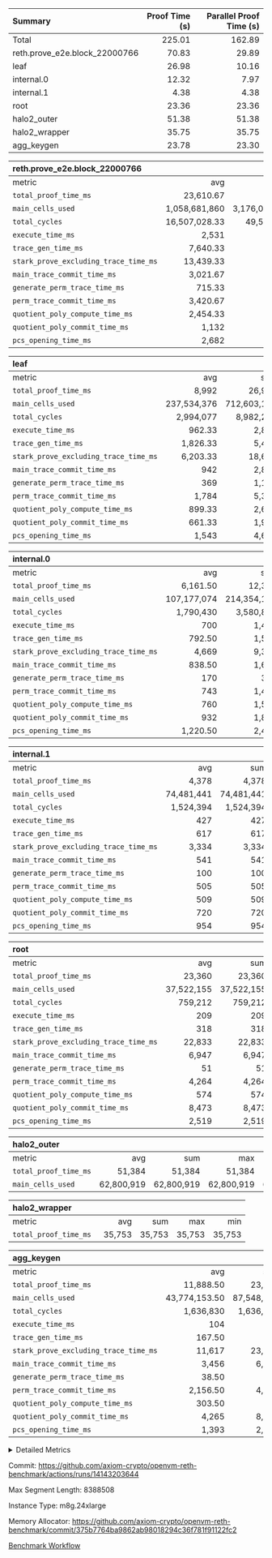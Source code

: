 | Summary | Proof Time (s) | Parallel Proof Time (s) |
|:---|---:|---:|
| Total |  225.01 |  162.89 |
| reth.prove_e2e.block_22000766 |  70.83 |  29.89 |
| leaf |  26.98 |  10.16 |
| internal.0 |  12.32 |  7.97 |
| internal.1 |  4.38 |  4.38 |
| root |  23.36 |  23.36 |
| halo2_outer |  51.38 |  51.38 |
| halo2_wrapper |  35.75 |  35.75 |
| agg_keygen |  23.78 |  23.30 |


| reth.prove_e2e.block_22000766 |||||
|:---|---:|---:|---:|---:|
|metric|avg|sum|max|min|
| `total_proof_time_ms ` |  23,610.67 |  70,832 |  29,886 |  11,462 |
| `main_cells_used     ` |  1,058,681,860 |  3,176,045,580 |  1,358,133,352 |  646,580,742 |
| `total_cycles        ` |  16,507,028.33 |  49,521,085 |  23,852,867 |  5,002,608 |
| `execute_time_ms     ` |  2,531 |  7,593 |  4,041 |  720 |
| `trace_gen_time_ms   ` |  7,640.33 |  22,921 |  10,228 |  3,214 |
| `stark_prove_excluding_trace_time_ms` |  13,439.33 |  40,318 |  17,173 |  7,528 |
| `main_trace_commit_time_ms` |  3,021.67 |  9,065 |  4,024 |  1,991 |
| `generate_perm_trace_time_ms` |  715.33 |  2,146 |  920 |  309 |
| `perm_trace_commit_time_ms` |  3,420.67 |  10,262 |  4,503 |  1,525 |
| `quotient_poly_compute_time_ms` |  2,454.33 |  7,363 |  3,089 |  1,713 |
| `quotient_poly_commit_time_ms` |  1,132 |  3,396 |  1,410 |  583 |
| `pcs_opening_time_ms ` |  2,682 |  8,046 |  3,427 |  1,397 |

| leaf |||||
|:---|---:|---:|---:|---:|
|metric|avg|sum|max|min|
| `total_proof_time_ms ` |  8,992 |  26,976 |  10,160 |  6,830 |
| `main_cells_used     ` |  237,534,376 |  712,603,128 |  278,249,892 |  171,584,118 |
| `total_cycles        ` |  2,994,077 |  8,982,231 |  3,459,098 |  2,307,965 |
| `execute_time_ms     ` |  962.33 |  2,887 |  1,101 |  749 |
| `trace_gen_time_ms   ` |  1,826.33 |  5,479 |  2,072 |  1,376 |
| `stark_prove_excluding_trace_time_ms` |  6,203.33 |  18,610 |  6,987 |  4,705 |
| `main_trace_commit_time_ms` |  942 |  2,826 |  1,059 |  725 |
| `generate_perm_trace_time_ms` |  369 |  1,107 |  411 |  299 |
| `perm_trace_commit_time_ms` |  1,784 |  5,352 |  2,007 |  1,353 |
| `quotient_poly_compute_time_ms` |  899.33 |  2,698 |  1,020 |  679 |
| `quotient_poly_commit_time_ms` |  661.33 |  1,984 |  745 |  503 |
| `pcs_opening_time_ms ` |  1,543 |  4,629 |  1,747 |  1,142 |

| internal.0 |||||
|:---|---:|---:|---:|---:|
|metric|avg|sum|max|min|
| `total_proof_time_ms ` |  6,161.50 |  12,323 |  7,973 |  4,350 |
| `main_cells_used     ` |  107,177,074 |  214,354,148 |  143,363,111 |  70,991,037 |
| `total_cycles        ` |  1,790,430 |  3,580,860 |  2,397,767 |  1,183,093 |
| `execute_time_ms     ` |  700 |  1,400 |  946 |  454 |
| `trace_gen_time_ms   ` |  792.50 |  1,585 |  1,037 |  548 |
| `stark_prove_excluding_trace_time_ms` |  4,669 |  9,338 |  5,990 |  3,348 |
| `main_trace_commit_time_ms` |  838.50 |  1,677 |  1,139 |  538 |
| `generate_perm_trace_time_ms` |  170 |  340 |  222 |  118 |
| `perm_trace_commit_time_ms` |  743 |  1,486 |  982 |  504 |
| `quotient_poly_compute_time_ms` |  760 |  1,520 |  1,006 |  514 |
| `quotient_poly_commit_time_ms` |  932 |  1,864 |  1,128 |  736 |
| `pcs_opening_time_ms ` |  1,220.50 |  2,441 |  1,508 |  933 |

| internal.1 |||||
|:---|---:|---:|---:|---:|
|metric|avg|sum|max|min|
| `total_proof_time_ms ` |  4,378 |  4,378 |  4,378 |  4,378 |
| `main_cells_used     ` |  74,481,441 |  74,481,441 |  74,481,441 |  74,481,441 |
| `total_cycles        ` |  1,524,394 |  1,524,394 |  1,524,394 |  1,524,394 |
| `execute_time_ms     ` |  427 |  427 |  427 |  427 |
| `trace_gen_time_ms   ` |  617 |  617 |  617 |  617 |
| `stark_prove_excluding_trace_time_ms` |  3,334 |  3,334 |  3,334 |  3,334 |
| `main_trace_commit_time_ms` |  541 |  541 |  541 |  541 |
| `generate_perm_trace_time_ms` |  100 |  100 |  100 |  100 |
| `perm_trace_commit_time_ms` |  505 |  505 |  505 |  505 |
| `quotient_poly_compute_time_ms` |  509 |  509 |  509 |  509 |
| `quotient_poly_commit_time_ms` |  720 |  720 |  720 |  720 |
| `pcs_opening_time_ms ` |  954 |  954 |  954 |  954 |

| root |||||
|:---|---:|---:|---:|---:|
|metric|avg|sum|max|min|
| `total_proof_time_ms ` |  23,360 |  23,360 |  23,360 |  23,360 |
| `main_cells_used     ` |  37,522,155 |  37,522,155 |  37,522,155 |  37,522,155 |
| `total_cycles        ` |  759,212 |  759,212 |  759,212 |  759,212 |
| `execute_time_ms     ` |  209 |  209 |  209 |  209 |
| `trace_gen_time_ms   ` |  318 |  318 |  318 |  318 |
| `stark_prove_excluding_trace_time_ms` |  22,833 |  22,833 |  22,833 |  22,833 |
| `main_trace_commit_time_ms` |  6,947 |  6,947 |  6,947 |  6,947 |
| `generate_perm_trace_time_ms` |  51 |  51 |  51 |  51 |
| `perm_trace_commit_time_ms` |  4,264 |  4,264 |  4,264 |  4,264 |
| `quotient_poly_compute_time_ms` |  574 |  574 |  574 |  574 |
| `quotient_poly_commit_time_ms` |  8,473 |  8,473 |  8,473 |  8,473 |
| `pcs_opening_time_ms ` |  2,519 |  2,519 |  2,519 |  2,519 |

| halo2_outer |||||
|:---|---:|---:|---:|---:|
|metric|avg|sum|max|min|
| `total_proof_time_ms ` |  51,384 |  51,384 |  51,384 |  51,384 |
| `main_cells_used     ` |  62,800,919 |  62,800,919 |  62,800,919 |  62,800,919 |

| halo2_wrapper |||||
|:---|---:|---:|---:|---:|
|metric|avg|sum|max|min|
| `total_proof_time_ms ` |  35,753 |  35,753 |  35,753 |  35,753 |

| agg_keygen |||||
|:---|---:|---:|---:|---:|
|metric|avg|sum|max|min|
| `total_proof_time_ms ` |  11,888.50 |  23,777 |  23,302 |  475 |
| `main_cells_used     ` |  43,774,153.50 |  87,548,307 |  86,882,391 |  665,916 |
| `total_cycles        ` |  1,636,830 |  1,636,830 |  1,636,830 |  1,636,830 |
| `execute_time_ms     ` |  104 |  208 |  208 |  0 |
| `trace_gen_time_ms   ` |  167.50 |  335 |  308 |  27 |
| `stark_prove_excluding_trace_time_ms` |  11,617 |  23,234 |  22,786 |  448 |
| `main_trace_commit_time_ms` |  3,456 |  6,912 |  6,857 |  55 |
| `generate_perm_trace_time_ms` |  38.50 |  77 |  63 |  14 |
| `perm_trace_commit_time_ms` |  2,156.50 |  4,313 |  4,261 |  52 |
| `quotient_poly_compute_time_ms` |  303.50 |  607 |  576 |  31 |
| `quotient_poly_commit_time_ms` |  4,265 |  8,530 |  8,466 |  64 |
| `pcs_opening_time_ms ` |  1,393 |  2,786 |  2,558 |  228 |



<details>
<summary>Detailed Metrics</summary>

| air_name | block_number | quotient_deg | interactions | constraints |
| --- | --- | --- | --- | --- |
| AccessAdapterAir<16> | 22000766 | 2 | 5 | 12 | 
| AccessAdapterAir<2> | 22000766 | 2 | 5 | 12 | 
| AccessAdapterAir<32> | 22000766 | 2 | 5 | 12 | 
| AccessAdapterAir<4> | 22000766 | 2 | 5 | 12 | 
| AccessAdapterAir<8> | 22000766 | 2 | 5 | 12 | 
| BitwiseOperationLookupAir<8> | 22000766 | 2 | 2 | 4 | 
| KeccakVmAir | 22000766 | 2 | 321 | 4,513 | 
| MemoryMerkleAir<8> | 22000766 | 2 | 4 | 39 | 
| PersistentBoundaryAir<8> | 22000766 | 2 | 3 | 7 | 
| PhantomAir | 22000766 | 2 | 3 | 5 | 
| Poseidon2PeripheryAir<BabyBearParameters>, 1> | 22000766 | 2 | 1 | 286 | 
| ProgramAir | 22000766 | 1 | 1 | 4 | 
| RangeTupleCheckerAir<2> | 22000766 | 1 | 1 | 4 | 
| Rv32HintStoreAir | 22000766 | 2 | 18 | 28 | 
| Sha256VmAir | 22000766 | 2 | 50 | 663 | 
| VariableRangeCheckerAir | 22000766 | 1 | 1 | 4 | 
| VmAirWrapper<Rv32BaseAluAdapterAir, BaseAluCoreAir<4, 8> | 22000766 | 2 | 20 | 37 | 
| VmAirWrapper<Rv32BaseAluAdapterAir, LessThanCoreAir<4, 8> | 22000766 | 2 | 18 | 40 | 
| VmAirWrapper<Rv32BaseAluAdapterAir, ShiftCoreAir<4, 8> | 22000766 | 2 | 24 | 91 | 
| VmAirWrapper<Rv32BranchAdapterAir, BranchEqualCoreAir<4> | 22000766 | 2 | 11 | 20 | 
| VmAirWrapper<Rv32BranchAdapterAir, BranchLessThanCoreAir<4, 8> | 22000766 | 2 | 13 | 35 | 
| VmAirWrapper<Rv32CondRdWriteAdapterAir, Rv32JalLuiCoreAir> | 22000766 | 2 | 10 | 18 | 
| VmAirWrapper<Rv32HeapAdapterAir<2, 32, 32>, BaseAluCoreAir<32, 8> | 22000766 | 2 | 61 | 126 | 
| VmAirWrapper<Rv32HeapAdapterAir<2, 32, 32>, LessThanCoreAir<32, 8> | 22000766 | 2 | 31 | 129 | 
| VmAirWrapper<Rv32HeapAdapterAir<2, 32, 32>, MultiplicationCoreAir<32, 8> | 22000766 | 2 | 61 | 57 | 
| VmAirWrapper<Rv32HeapAdapterAir<2, 32, 32>, ShiftCoreAir<32, 8> | 22000766 | 2 | 79 | 2,161 | 
| VmAirWrapper<Rv32HeapBranchAdapterAir<2, 32>, BranchEqualCoreAir<32> | 22000766 | 2 | 20 | 55 | 
| VmAirWrapper<Rv32HeapBranchAdapterAir<2, 32>, BranchLessThanCoreAir<32, 8> | 22000766 | 2 | 22 | 126 | 
| VmAirWrapper<Rv32IsEqualModAdapterAir<2, 1, 32, 32>, ModularIsEqualCoreAir<32, 4, 8> | 22000766 | 2 | 25 | 225 | 
| VmAirWrapper<Rv32IsEqualModAdapterAir<2, 3, 16, 48>, ModularIsEqualCoreAir<48, 4, 8> | 22000766 | 2 | 41 | 333 | 
| VmAirWrapper<Rv32JalrAdapterAir, Rv32JalrCoreAir> | 22000766 | 2 | 16 | 20 | 
| VmAirWrapper<Rv32LoadStoreAdapterAir, LoadSignExtendCoreAir<4, 8> | 22000766 | 2 | 18 | 33 | 
| VmAirWrapper<Rv32LoadStoreAdapterAir, LoadStoreCoreAir<4> | 22000766 | 2 | 17 | 40 | 
| VmAirWrapper<Rv32MultAdapterAir, DivRemCoreAir<4, 8> | 22000766 | 2 | 25 | 84 | 
| VmAirWrapper<Rv32MultAdapterAir, MulHCoreAir<4, 8> | 22000766 | 2 | 24 | 31 | 
| VmAirWrapper<Rv32MultAdapterAir, MultiplicationCoreAir<4, 8> | 22000766 | 2 | 19 | 19 | 
| VmAirWrapper<Rv32RdWriteAdapterAir, Rv32AuipcCoreAir> | 22000766 | 2 | 12 | 14 | 
| VmAirWrapper<Rv32VecHeapAdapterAir<1, 2, 2, 32, 32>, FieldExpressionCoreAir> | 22000766 | 2 | 415 | 480 | 
| VmAirWrapper<Rv32VecHeapAdapterAir<1, 6, 6, 16, 16>, FieldExpressionCoreAir> | 22000766 | 2 | 832 | 921 | 
| VmAirWrapper<Rv32VecHeapAdapterAir<2, 1, 1, 32, 32>, FieldExpressionCoreAir> | 22000766 | 2 | 158 | 190 | 
| VmAirWrapper<Rv32VecHeapAdapterAir<2, 2, 2, 32, 32>, FieldExpressionCoreAir> | 22000766 | 2 | 428 | 457 | 
| VmAirWrapper<Rv32VecHeapAdapterAir<2, 3, 3, 16, 16>, FieldExpressionCoreAir> | 22000766 | 2 | 246 | 288 | 
| VmAirWrapper<Rv32VecHeapAdapterAir<2, 6, 6, 16, 16>, FieldExpressionCoreAir> | 22000766 | 2 | 668 | 701 | 
| VmConnectorAir | 22000766 | 2 | 5 | 11 | 

| block_number | execute_time_ms |
| --- | --- |
| 22000766 | 209 | 

| group | air_name | block_number | rows | quotient_deg | prep_cols | perm_cols | main_cols | interactions | constraints | cells |
| --- | --- | --- | --- | --- | --- | --- | --- | --- | --- | --- |
| agg_keygen | AccessAdapterAir<16> | 22000766 |  | 2 |  |  |  | 5 | 12 |  | 
| agg_keygen | AccessAdapterAir<2> | 22000766 | 524,288 | 8 |  | 16 | 11 | 5 | 12 | 14,155,776 | 
| agg_keygen | AccessAdapterAir<32> | 22000766 |  | 2 |  |  |  | 5 | 12 |  | 
| agg_keygen | AccessAdapterAir<4> | 22000766 | 262,144 | 8 |  | 16 | 13 | 5 | 12 | 7,602,176 | 
| agg_keygen | AccessAdapterAir<8> | 22000766 | 8,192 | 8 |  | 16 | 17 | 5 | 12 | 270,336 | 
| agg_keygen | BitwiseOperationLookupAir<8> | 22000766 |  | 2 |  |  |  | 2 | 4 |  | 
| agg_keygen | FriReducedOpeningAir | 22000766 | 524,288 | 8 |  | 84 | 27 | 39 | 71 | 58,195,968 | 
| agg_keygen | JalRangeCheckAir | 22000766 | 65,536 | 8 |  | 28 | 12 | 9 | 14 | 2,621,440 | 
| agg_keygen | MemoryMerkleAir<8> | 22000766 |  | 2 |  |  |  | 4 | 39 |  | 
| agg_keygen | NativePoseidon2Air<BabyBearParameters>, 1> | 22000766 | 65,536 | 8 |  | 312 | 398 | 136 | 572 | 46,530,560 | 
| agg_keygen | PersistentBoundaryAir<8> | 22000766 |  | 2 |  |  |  | 3 | 7 |  | 
| agg_keygen | PhantomAir | 22000766 | 32,768 | 4 |  | 12 | 6 | 3 | 5 | 589,824 | 
| agg_keygen | Poseidon2PeripheryAir<BabyBearParameters>, 1> | 22000766 |  | 2 |  |  |  | 1 | 286 |  | 
| agg_keygen | ProgramAir | 22000766 | 131,072 | 1 |  | 8 | 10 | 1 | 4 | 2,359,296 | 
| agg_keygen | RangeTupleCheckerAir<2> | 22000766 |  | 1 |  |  |  | 1 | 4 |  | 
| agg_keygen | Rv32HintStoreAir | 22000766 |  | 2 |  |  |  | 18 | 28 |  | 
| agg_keygen | VariableRangeCheckerAir | 22000766 | 262,144 | 1 | 2 | 8 | 1 | 1 | 4 | 2,359,296 | 
| agg_keygen | VmAirWrapper<AluNativeAdapterAir, FieldArithmeticCoreAir> | 22000766 | 1,048,576 | 8 |  | 36 | 29 | 15 | 27 | 68,157,440 | 
| agg_keygen | VmAirWrapper<BranchNativeAdapterAir, BranchEqualCoreAir<1> | 22000766 | 262,144 | 8 |  | 28 | 23 | 11 | 25 | 13,369,344 | 
| agg_keygen | VmAirWrapper<NativeAdapterAir<2, 0>, PublicValuesCoreAir> | 22000766 | 64 | 8 |  | 28 | 27 | 11 | 30 | 3,520 | 
| agg_keygen | VmAirWrapper<NativeLoadStoreAdapterAir<1>, NativeLoadStoreCoreAir<1> | 22000766 | 524,288 | 8 |  | 40 | 21 | 15 | 20 | 31,981,568 | 
| agg_keygen | VmAirWrapper<NativeLoadStoreAdapterAir<4>, NativeLoadStoreCoreAir<4> | 22000766 | 131,072 | 8 |  | 40 | 27 | 15 | 20 | 8,781,824 | 
| agg_keygen | VmAirWrapper<NativeVectorizedAdapterAir<4>, FieldExtensionCoreAir> | 22000766 | 131,072 | 8 |  | 36 | 38 | 15 | 27 | 9,699,328 | 
| agg_keygen | VmAirWrapper<Rv32BaseAluAdapterAir, BaseAluCoreAir<4, 8> | 22000766 |  | 2 |  |  |  | 20 | 37 |  | 
| agg_keygen | VmAirWrapper<Rv32BaseAluAdapterAir, LessThanCoreAir<4, 8> | 22000766 |  | 2 |  |  |  | 18 | 40 |  | 
| agg_keygen | VmAirWrapper<Rv32BaseAluAdapterAir, ShiftCoreAir<4, 8> | 22000766 |  | 2 |  |  |  | 24 | 91 |  | 
| agg_keygen | VmAirWrapper<Rv32BranchAdapterAir, BranchEqualCoreAir<4> | 22000766 |  | 2 |  |  |  | 11 | 20 |  | 
| agg_keygen | VmAirWrapper<Rv32BranchAdapterAir, BranchLessThanCoreAir<4, 8> | 22000766 |  | 2 |  |  |  | 13 | 35 |  | 
| agg_keygen | VmAirWrapper<Rv32CondRdWriteAdapterAir, Rv32JalLuiCoreAir> | 22000766 |  | 2 |  |  |  | 10 | 18 |  | 
| agg_keygen | VmAirWrapper<Rv32JalrAdapterAir, Rv32JalrCoreAir> | 22000766 |  | 2 |  |  |  | 16 | 20 |  | 
| agg_keygen | VmAirWrapper<Rv32LoadStoreAdapterAir, LoadSignExtendCoreAir<4, 8> | 22000766 |  | 2 |  |  |  | 18 | 33 |  | 
| agg_keygen | VmAirWrapper<Rv32LoadStoreAdapterAir, LoadStoreCoreAir<4> | 22000766 |  | 2 |  |  |  | 17 | 40 |  | 
| agg_keygen | VmAirWrapper<Rv32MultAdapterAir, DivRemCoreAir<4, 8> | 22000766 |  | 2 |  |  |  | 25 | 84 |  | 
| agg_keygen | VmAirWrapper<Rv32MultAdapterAir, MulHCoreAir<4, 8> | 22000766 |  | 2 |  |  |  | 24 | 31 |  | 
| agg_keygen | VmAirWrapper<Rv32MultAdapterAir, MultiplicationCoreAir<4, 8> | 22000766 |  | 2 |  |  |  | 19 | 19 |  | 
| agg_keygen | VmAirWrapper<Rv32RdWriteAdapterAir, Rv32AuipcCoreAir> | 22000766 |  | 2 |  |  |  | 12 | 14 |  | 
| agg_keygen | VmConnectorAir | 22000766 | 2 | 8 | 1 | 16 | 5 | 5 | 11 | 42 | 
| agg_keygen | VolatileBoundaryAir | 22000766 | 131,072 | 8 |  | 20 | 12 | 7 | 19 | 4,194,304 | 

| group | air_name | block_number | idx | rows | prep_cols | perm_cols | main_cols | cells |
| --- | --- | --- | --- | --- | --- | --- | --- | --- |
| internal.0 | AccessAdapterAir<2> | 22000766 | 0 | 1,048,576 |  | 12 | 11 | 24,117,248 | 
| internal.0 | AccessAdapterAir<2> | 22000766 | 1 | 524,288 |  | 12 | 11 | 12,058,624 | 
| internal.0 | AccessAdapterAir<4> | 22000766 | 0 | 262,144 |  | 12 | 13 | 6,553,600 | 
| internal.0 | AccessAdapterAir<4> | 22000766 | 1 | 262,144 |  | 12 | 13 | 6,553,600 | 
| internal.0 | AccessAdapterAir<8> | 22000766 | 0 | 8,192 |  | 12 | 17 | 237,568 | 
| internal.0 | AccessAdapterAir<8> | 22000766 | 1 | 4,096 |  | 12 | 17 | 118,784 | 
| internal.0 | FriReducedOpeningAir | 22000766 | 0 | 1,048,576 |  | 44 | 27 | 74,448,896 | 
| internal.0 | FriReducedOpeningAir | 22000766 | 1 | 524,288 |  | 44 | 27 | 37,224,448 | 
| internal.0 | JalRangeCheckAir | 22000766 | 0 | 131,072 |  | 16 | 12 | 3,670,016 | 
| internal.0 | JalRangeCheckAir | 22000766 | 1 | 65,536 |  | 16 | 12 | 1,835,008 | 
| internal.0 | NativePoseidon2Air<BabyBearParameters>, 1> | 22000766 | 0 | 262,144 |  | 160 | 398 | 146,276,352 | 
| internal.0 | NativePoseidon2Air<BabyBearParameters>, 1> | 22000766 | 1 | 65,536 |  | 160 | 398 | 36,569,088 | 
| internal.0 | PhantomAir | 22000766 | 0 | 65,536 |  | 8 | 6 | 917,504 | 
| internal.0 | PhantomAir | 22000766 | 1 | 16,384 |  | 8 | 6 | 229,376 | 
| internal.0 | ProgramAir | 22000766 | 0 | 131,072 |  | 8 | 10 | 2,359,296 | 
| internal.0 | ProgramAir | 22000766 | 1 | 131,072 |  | 8 | 10 | 2,359,296 | 
| internal.0 | VariableRangeCheckerAir | 22000766 | 0 | 262,144 | 2 | 8 | 1 | 2,359,296 | 
| internal.0 | VariableRangeCheckerAir | 22000766 | 1 | 262,144 | 2 | 8 | 1 | 2,359,296 | 
| internal.0 | VmAirWrapper<AluNativeAdapterAir, FieldArithmeticCoreAir> | 22000766 | 0 | 2,097,152 |  | 20 | 29 | 102,760,448 | 
| internal.0 | VmAirWrapper<AluNativeAdapterAir, FieldArithmeticCoreAir> | 22000766 | 1 | 1,048,576 |  | 20 | 29 | 51,380,224 | 
| internal.0 | VmAirWrapper<BranchNativeAdapterAir, BranchEqualCoreAir<1> | 22000766 | 0 | 262,144 |  | 16 | 23 | 10,223,616 | 
| internal.0 | VmAirWrapper<BranchNativeAdapterAir, BranchEqualCoreAir<1> | 22000766 | 1 | 131,072 |  | 16 | 23 | 5,111,808 | 
| internal.0 | VmAirWrapper<NativeAdapterAir<2, 0>, PublicValuesCoreAir> | 22000766 | 0 | 64 |  | 16 | 23 | 2,496 | 
| internal.0 | VmAirWrapper<NativeAdapterAir<2, 0>, PublicValuesCoreAir> | 22000766 | 1 | 64 |  | 16 | 23 | 2,496 | 
| internal.0 | VmAirWrapper<NativeLoadStoreAdapterAir<1>, NativeLoadStoreCoreAir<1> | 22000766 | 0 | 524,288 |  | 24 | 21 | 23,592,960 | 
| internal.0 | VmAirWrapper<NativeLoadStoreAdapterAir<1>, NativeLoadStoreCoreAir<1> | 22000766 | 1 | 262,144 |  | 24 | 21 | 11,796,480 | 
| internal.0 | VmAirWrapper<NativeLoadStoreAdapterAir<4>, NativeLoadStoreCoreAir<4> | 22000766 | 0 | 262,144 |  | 24 | 27 | 13,369,344 | 
| internal.0 | VmAirWrapper<NativeLoadStoreAdapterAir<4>, NativeLoadStoreCoreAir<4> | 22000766 | 1 | 131,072 |  | 24 | 27 | 6,684,672 | 
| internal.0 | VmAirWrapper<NativeVectorizedAdapterAir<4>, FieldExtensionCoreAir> | 22000766 | 0 | 262,144 |  | 20 | 38 | 15,204,352 | 
| internal.0 | VmAirWrapper<NativeVectorizedAdapterAir<4>, FieldExtensionCoreAir> | 22000766 | 1 | 131,072 |  | 20 | 38 | 7,602,176 | 
| internal.0 | VmConnectorAir | 22000766 | 0 | 2 | 1 | 12 | 5 | 34 | 
| internal.0 | VmConnectorAir | 22000766 | 1 | 2 | 1 | 12 | 5 | 34 | 
| internal.0 | VolatileBoundaryAir | 22000766 | 0 | 262,144 |  | 12 | 12 | 6,291,456 | 
| internal.0 | VolatileBoundaryAir | 22000766 | 1 | 262,144 |  | 12 | 12 | 6,291,456 | 
| internal.1 | AccessAdapterAir<2> | 22000766 | 2 | 524,288 |  | 12 | 11 | 12,058,624 | 
| internal.1 | AccessAdapterAir<4> | 22000766 | 2 | 262,144 |  | 12 | 13 | 6,553,600 | 
| internal.1 | AccessAdapterAir<8> | 22000766 | 2 | 8,192 |  | 12 | 17 | 237,568 | 
| internal.1 | FriReducedOpeningAir | 22000766 | 2 | 262,144 |  | 44 | 27 | 18,612,224 | 
| internal.1 | JalRangeCheckAir | 22000766 | 2 | 65,536 |  | 16 | 12 | 1,835,008 | 
| internal.1 | NativePoseidon2Air<BabyBearParameters>, 1> | 22000766 | 2 | 65,536 |  | 160 | 398 | 36,569,088 | 
| internal.1 | PhantomAir | 22000766 | 2 | 16,384 |  | 8 | 6 | 229,376 | 
| internal.1 | ProgramAir | 22000766 | 2 | 131,072 |  | 8 | 10 | 2,359,296 | 
| internal.1 | VariableRangeCheckerAir | 22000766 | 2 | 262,144 | 2 | 8 | 1 | 2,359,296 | 
| internal.1 | VmAirWrapper<AluNativeAdapterAir, FieldArithmeticCoreAir> | 22000766 | 2 | 1,048,576 |  | 20 | 29 | 51,380,224 | 
| internal.1 | VmAirWrapper<BranchNativeAdapterAir, BranchEqualCoreAir<1> | 22000766 | 2 | 262,144 |  | 16 | 23 | 10,223,616 | 
| internal.1 | VmAirWrapper<NativeAdapterAir<2, 0>, PublicValuesCoreAir> | 22000766 | 2 | 64 |  | 16 | 23 | 2,496 | 
| internal.1 | VmAirWrapper<NativeLoadStoreAdapterAir<1>, NativeLoadStoreCoreAir<1> | 22000766 | 2 | 524,288 |  | 24 | 21 | 23,592,960 | 
| internal.1 | VmAirWrapper<NativeLoadStoreAdapterAir<4>, NativeLoadStoreCoreAir<4> | 22000766 | 2 | 131,072 |  | 24 | 27 | 6,684,672 | 
| internal.1 | VmAirWrapper<NativeVectorizedAdapterAir<4>, FieldExtensionCoreAir> | 22000766 | 2 | 131,072 |  | 20 | 38 | 7,602,176 | 
| internal.1 | VmConnectorAir | 22000766 | 2 | 2 | 1 | 12 | 5 | 34 | 
| internal.1 | VolatileBoundaryAir | 22000766 | 2 | 262,144 |  | 12 | 12 | 6,291,456 | 
| leaf | AccessAdapterAir<2> | 22000766 | 0 | 2,097,152 |  | 16 | 11 | 56,623,104 | 
| leaf | AccessAdapterAir<2> | 22000766 | 1 | 2,097,152 |  | 16 | 11 | 56,623,104 | 
| leaf | AccessAdapterAir<2> | 22000766 | 2 | 1,048,576 |  | 16 | 11 | 28,311,552 | 
| leaf | AccessAdapterAir<4> | 22000766 | 0 | 1,048,576 |  | 16 | 13 | 30,408,704 | 
| leaf | AccessAdapterAir<4> | 22000766 | 1 | 1,048,576 |  | 16 | 13 | 30,408,704 | 
| leaf | AccessAdapterAir<4> | 22000766 | 2 | 524,288 |  | 16 | 13 | 15,204,352 | 
| leaf | AccessAdapterAir<8> | 22000766 | 0 | 32,768 |  | 16 | 17 | 1,081,344 | 
| leaf | AccessAdapterAir<8> | 22000766 | 1 | 32,768 |  | 16 | 17 | 1,081,344 | 
| leaf | AccessAdapterAir<8> | 22000766 | 2 | 16,384 |  | 16 | 17 | 540,672 | 
| leaf | FriReducedOpeningAir | 22000766 | 0 | 4,194,304 |  | 84 | 27 | 465,567,744 | 
| leaf | FriReducedOpeningAir | 22000766 | 1 | 4,194,304 |  | 84 | 27 | 465,567,744 | 
| leaf | FriReducedOpeningAir | 22000766 | 2 | 2,097,152 |  | 84 | 27 | 232,783,872 | 
| leaf | JalRangeCheckAir | 22000766 | 0 | 65,536 |  | 28 | 12 | 2,621,440 | 
| leaf | JalRangeCheckAir | 22000766 | 1 | 65,536 |  | 28 | 12 | 2,621,440 | 
| leaf | JalRangeCheckAir | 22000766 | 2 | 65,536 |  | 28 | 12 | 2,621,440 | 
| leaf | NativePoseidon2Air<BabyBearParameters>, 1> | 22000766 | 0 | 262,144 |  | 312 | 398 | 186,122,240 | 
| leaf | NativePoseidon2Air<BabyBearParameters>, 1> | 22000766 | 1 | 262,144 |  | 312 | 398 | 186,122,240 | 
| leaf | NativePoseidon2Air<BabyBearParameters>, 1> | 22000766 | 2 | 262,144 |  | 312 | 398 | 186,122,240 | 
| leaf | PhantomAir | 22000766 | 0 | 32,768 |  | 12 | 6 | 589,824 | 
| leaf | PhantomAir | 22000766 | 1 | 32,768 |  | 12 | 6 | 589,824 | 
| leaf | PhantomAir | 22000766 | 2 | 32,768 |  | 12 | 6 | 589,824 | 
| leaf | ProgramAir | 22000766 | 0 | 2,097,152 |  | 8 | 10 | 37,748,736 | 
| leaf | ProgramAir | 22000766 | 1 | 2,097,152 |  | 8 | 10 | 37,748,736 | 
| leaf | ProgramAir | 22000766 | 2 | 2,097,152 |  | 8 | 10 | 37,748,736 | 
| leaf | VariableRangeCheckerAir | 22000766 | 0 | 262,144 | 2 | 8 | 1 | 2,359,296 | 
| leaf | VariableRangeCheckerAir | 22000766 | 1 | 262,144 | 2 | 8 | 1 | 2,359,296 | 
| leaf | VariableRangeCheckerAir | 22000766 | 2 | 262,144 | 2 | 8 | 1 | 2,359,296 | 
| leaf | VmAirWrapper<AluNativeAdapterAir, FieldArithmeticCoreAir> | 22000766 | 0 | 2,097,152 |  | 36 | 29 | 136,314,880 | 
| leaf | VmAirWrapper<AluNativeAdapterAir, FieldArithmeticCoreAir> | 22000766 | 1 | 2,097,152 |  | 36 | 29 | 136,314,880 | 
| leaf | VmAirWrapper<AluNativeAdapterAir, FieldArithmeticCoreAir> | 22000766 | 2 | 2,097,152 |  | 36 | 29 | 136,314,880 | 
| leaf | VmAirWrapper<BranchNativeAdapterAir, BranchEqualCoreAir<1> | 22000766 | 0 | 524,288 |  | 28 | 23 | 26,738,688 | 
| leaf | VmAirWrapper<BranchNativeAdapterAir, BranchEqualCoreAir<1> | 22000766 | 1 | 524,288 |  | 28 | 23 | 26,738,688 | 
| leaf | VmAirWrapper<BranchNativeAdapterAir, BranchEqualCoreAir<1> | 22000766 | 2 | 262,144 |  | 28 | 23 | 13,369,344 | 
| leaf | VmAirWrapper<NativeAdapterAir<2, 0>, PublicValuesCoreAir> | 22000766 | 0 | 64 |  | 28 | 27 | 3,520 | 
| leaf | VmAirWrapper<NativeAdapterAir<2, 0>, PublicValuesCoreAir> | 22000766 | 1 | 64 |  | 28 | 27 | 3,520 | 
| leaf | VmAirWrapper<NativeAdapterAir<2, 0>, PublicValuesCoreAir> | 22000766 | 2 | 64 |  | 28 | 27 | 3,520 | 
| leaf | VmAirWrapper<NativeLoadStoreAdapterAir<1>, NativeLoadStoreCoreAir<1> | 22000766 | 0 | 1,048,576 |  | 40 | 21 | 63,963,136 | 
| leaf | VmAirWrapper<NativeLoadStoreAdapterAir<1>, NativeLoadStoreCoreAir<1> | 22000766 | 1 | 1,048,576 |  | 40 | 21 | 63,963,136 | 
| leaf | VmAirWrapper<NativeLoadStoreAdapterAir<1>, NativeLoadStoreCoreAir<1> | 22000766 | 2 | 524,288 |  | 40 | 21 | 31,981,568 | 
| leaf | VmAirWrapper<NativeLoadStoreAdapterAir<4>, NativeLoadStoreCoreAir<4> | 22000766 | 0 | 262,144 |  | 40 | 27 | 17,563,648 | 
| leaf | VmAirWrapper<NativeLoadStoreAdapterAir<4>, NativeLoadStoreCoreAir<4> | 22000766 | 1 | 262,144 |  | 40 | 27 | 17,563,648 | 
| leaf | VmAirWrapper<NativeLoadStoreAdapterAir<4>, NativeLoadStoreCoreAir<4> | 22000766 | 2 | 131,072 |  | 40 | 27 | 8,781,824 | 
| leaf | VmAirWrapper<NativeVectorizedAdapterAir<4>, FieldExtensionCoreAir> | 22000766 | 0 | 262,144 |  | 36 | 38 | 19,398,656 | 
| leaf | VmAirWrapper<NativeVectorizedAdapterAir<4>, FieldExtensionCoreAir> | 22000766 | 1 | 524,288 |  | 36 | 38 | 38,797,312 | 
| leaf | VmAirWrapper<NativeVectorizedAdapterAir<4>, FieldExtensionCoreAir> | 22000766 | 2 | 262,144 |  | 36 | 38 | 19,398,656 | 
| leaf | VmConnectorAir | 22000766 | 0 | 2 | 1 | 16 | 5 | 42 | 
| leaf | VmConnectorAir | 22000766 | 1 | 2 | 1 | 16 | 5 | 42 | 
| leaf | VmConnectorAir | 22000766 | 2 | 2 | 1 | 16 | 5 | 42 | 
| leaf | VolatileBoundaryAir | 22000766 | 0 | 1,048,576 |  | 20 | 12 | 33,554,432 | 
| leaf | VolatileBoundaryAir | 22000766 | 1 | 1,048,576 |  | 20 | 12 | 33,554,432 | 
| leaf | VolatileBoundaryAir | 22000766 | 2 | 524,288 |  | 20 | 12 | 16,777,216 | 
| root | AccessAdapterAir<2> | 22000766 | 0 | 262,144 |  | 8 | 11 | 4,980,736 | 
| root | AccessAdapterAir<4> | 22000766 | 0 | 131,072 |  | 8 | 13 | 2,752,512 | 
| root | AccessAdapterAir<8> | 22000766 | 0 | 4,096 |  | 8 | 17 | 102,400 | 
| root | FriReducedOpeningAir | 22000766 | 0 | 131,072 |  | 24 | 27 | 6,684,672 | 
| root | JalRangeCheckAir | 22000766 | 0 | 32,768 |  | 12 | 12 | 786,432 | 
| root | NativePoseidon2Air<BabyBearParameters>, 1> | 22000766 | 0 | 32,768 |  | 84 | 398 | 15,794,176 | 
| root | PhantomAir | 22000766 | 0 | 8,192 |  | 8 | 6 | 114,688 | 
| root | ProgramAir | 22000766 | 0 | 131,072 |  | 8 | 10 | 2,359,296 | 
| root | VariableRangeCheckerAir | 22000766 | 0 | 262,144 | 2 | 8 | 1 | 2,359,296 | 
| root | VmAirWrapper<AluNativeAdapterAir, FieldArithmeticCoreAir> | 22000766 | 0 | 524,288 |  | 12 | 29 | 21,495,808 | 
| root | VmAirWrapper<BranchNativeAdapterAir, BranchEqualCoreAir<1> | 22000766 | 0 | 131,072 |  | 12 | 23 | 4,587,520 | 
| root | VmAirWrapper<NativeAdapterAir<2, 0>, PublicValuesCoreAir> | 22000766 | 0 | 64 |  | 12 | 22 | 2,176 | 
| root | VmAirWrapper<NativeLoadStoreAdapterAir<1>, NativeLoadStoreCoreAir<1> | 22000766 | 0 | 262,144 |  | 16 | 21 | 9,699,328 | 
| root | VmAirWrapper<NativeLoadStoreAdapterAir<4>, NativeLoadStoreCoreAir<4> | 22000766 | 0 | 65,536 |  | 16 | 27 | 2,818,048 | 
| root | VmAirWrapper<NativeVectorizedAdapterAir<4>, FieldExtensionCoreAir> | 22000766 | 0 | 65,536 |  | 12 | 38 | 3,276,800 | 
| root | VmConnectorAir | 22000766 | 0 | 2 | 1 | 8 | 5 | 26 | 
| root | VolatileBoundaryAir | 22000766 | 0 | 131,072 |  | 8 | 12 | 2,621,440 | 

| group | air_name | block_number | segment | rows | prep_cols | perm_cols | main_cols | cells |
| --- | --- | --- | --- | --- | --- | --- | --- | --- |
| agg_keygen | AccessAdapterAir<16> | 22000766 | 0 | 1 |  | 16 | 25 | 41 | 
| agg_keygen | AccessAdapterAir<2> | 22000766 | 0 | 1 |  | 16 | 11 | 27 | 
| agg_keygen | AccessAdapterAir<32> | 22000766 | 0 | 1 |  | 16 | 41 | 57 | 
| agg_keygen | AccessAdapterAir<4> | 22000766 | 0 | 1 |  | 16 | 13 | 29 | 
| agg_keygen | AccessAdapterAir<8> | 22000766 | 0 | 1 |  | 16 | 17 | 33 | 
| agg_keygen | BitwiseOperationLookupAir<8> | 22000766 | 0 | 65,536 | 3 | 8 | 2 | 655,360 | 
| agg_keygen | MemoryMerkleAir<8> | 22000766 | 0 | 64 |  | 16 | 32 | 3,072 | 
| agg_keygen | PersistentBoundaryAir<8> | 22000766 | 0 | 1 |  | 12 | 20 | 32 | 
| agg_keygen | PhantomAir | 22000766 | 0 | 1 |  | 12 | 6 | 18 | 
| agg_keygen | Poseidon2PeripheryAir<BabyBearParameters>, 1> | 22000766 | 0 | 32 |  | 8 | 300 | 9,856 | 
| agg_keygen | ProgramAir | 22000766 | 0 | 1 |  | 8 | 10 | 18 | 
| agg_keygen | RangeTupleCheckerAir<2> | 22000766 | 0 | 524,288 | 2 | 8 | 1 | 4,718,592 | 
| agg_keygen | Rv32HintStoreAir | 22000766 | 0 | 1 |  | 44 | 32 | 76 | 
| agg_keygen | VariableRangeCheckerAir | 22000766 | 0 | 262,144 | 2 | 8 | 1 | 2,359,296 | 
| agg_keygen | VmAirWrapper<Rv32BaseAluAdapterAir, BaseAluCoreAir<4, 8> | 22000766 | 0 | 1 |  | 52 | 36 | 88 | 
| agg_keygen | VmAirWrapper<Rv32BaseAluAdapterAir, LessThanCoreAir<4, 8> | 22000766 | 0 | 1 |  | 40 | 37 | 77 | 
| agg_keygen | VmAirWrapper<Rv32BaseAluAdapterAir, ShiftCoreAir<4, 8> | 22000766 | 0 | 1 |  | 52 | 53 | 105 | 
| agg_keygen | VmAirWrapper<Rv32BranchAdapterAir, BranchEqualCoreAir<4> | 22000766 | 0 | 1 |  | 28 | 26 | 54 | 
| agg_keygen | VmAirWrapper<Rv32BranchAdapterAir, BranchLessThanCoreAir<4, 8> | 22000766 | 0 | 1 |  | 32 | 32 | 64 | 
| agg_keygen | VmAirWrapper<Rv32CondRdWriteAdapterAir, Rv32JalLuiCoreAir> | 22000766 | 0 | 1 |  | 28 | 18 | 46 | 
| agg_keygen | VmAirWrapper<Rv32JalrAdapterAir, Rv32JalrCoreAir> | 22000766 | 0 | 1 |  | 36 | 28 | 64 | 
| agg_keygen | VmAirWrapper<Rv32LoadStoreAdapterAir, LoadSignExtendCoreAir<4, 8> | 22000766 | 0 | 1 |  | 52 | 36 | 88 | 
| agg_keygen | VmAirWrapper<Rv32LoadStoreAdapterAir, LoadStoreCoreAir<4> | 22000766 | 0 | 1 |  | 52 | 41 | 93 | 
| agg_keygen | VmAirWrapper<Rv32MultAdapterAir, DivRemCoreAir<4, 8> | 22000766 | 0 | 1 |  | 72 | 59 | 131 | 
| agg_keygen | VmAirWrapper<Rv32MultAdapterAir, MulHCoreAir<4, 8> | 22000766 | 0 | 1 |  | 72 | 39 | 111 | 
| agg_keygen | VmAirWrapper<Rv32MultAdapterAir, MultiplicationCoreAir<4, 8> | 22000766 | 0 | 1 |  | 52 | 31 | 83 | 
| agg_keygen | VmAirWrapper<Rv32RdWriteAdapterAir, Rv32AuipcCoreAir> | 22000766 | 0 | 1 |  | 28 | 20 | 48 | 
| agg_keygen | VmConnectorAir | 22000766 | 0 | 2 | 1 | 16 | 5 | 42 | 
| reth.prove_e2e.block_22000766 | AccessAdapterAir<16> | 22000766 | 0 | 16,384 |  | 16 | 25 | 671,744 | 
| reth.prove_e2e.block_22000766 | AccessAdapterAir<16> | 22000766 | 1 | 524,288 |  | 16 | 25 | 21,495,808 | 
| reth.prove_e2e.block_22000766 | AccessAdapterAir<16> | 22000766 | 2 | 2,048 |  | 16 | 25 | 83,968 | 
| reth.prove_e2e.block_22000766 | AccessAdapterAir<2> | 22000766 | 1 | 1,024 |  | 16 | 11 | 27,648 | 
| reth.prove_e2e.block_22000766 | AccessAdapterAir<2> | 22000766 | 2 | 131,072 |  | 16 | 11 | 3,538,944 | 
| reth.prove_e2e.block_22000766 | AccessAdapterAir<32> | 22000766 | 0 | 8,192 |  | 16 | 41 | 466,944 | 
| reth.prove_e2e.block_22000766 | AccessAdapterAir<32> | 22000766 | 1 | 262,144 |  | 16 | 41 | 14,942,208 | 
| reth.prove_e2e.block_22000766 | AccessAdapterAir<32> | 22000766 | 2 | 1,024 |  | 16 | 41 | 58,368 | 
| reth.prove_e2e.block_22000766 | AccessAdapterAir<4> | 22000766 | 0 | 64 |  | 16 | 13 | 1,856 | 
| reth.prove_e2e.block_22000766 | AccessAdapterAir<4> | 22000766 | 1 | 512 |  | 16 | 13 | 14,848 | 
| reth.prove_e2e.block_22000766 | AccessAdapterAir<4> | 22000766 | 2 | 65,536 |  | 16 | 13 | 1,900,544 | 
| reth.prove_e2e.block_22000766 | AccessAdapterAir<8> | 22000766 | 0 | 1,048,576 |  | 16 | 17 | 34,603,008 | 
| reth.prove_e2e.block_22000766 | AccessAdapterAir<8> | 22000766 | 1 | 2,097,152 |  | 16 | 17 | 69,206,016 | 
| reth.prove_e2e.block_22000766 | AccessAdapterAir<8> | 22000766 | 2 | 524,288 |  | 16 | 17 | 17,301,504 | 
| reth.prove_e2e.block_22000766 | BitwiseOperationLookupAir<8> | 22000766 | 0 | 65,536 | 3 | 8 | 2 | 655,360 | 
| reth.prove_e2e.block_22000766 | BitwiseOperationLookupAir<8> | 22000766 | 1 | 65,536 | 3 | 8 | 2 | 655,360 | 
| reth.prove_e2e.block_22000766 | BitwiseOperationLookupAir<8> | 22000766 | 2 | 65,536 | 3 | 8 | 2 | 655,360 | 
| reth.prove_e2e.block_22000766 | KeccakVmAir | 22000766 | 0 | 131,072 |  | 1,056 | 3,163 | 552,992,768 | 
| reth.prove_e2e.block_22000766 | KeccakVmAir | 22000766 | 1 | 32,768 |  | 1,056 | 3,163 | 138,248,192 | 
| reth.prove_e2e.block_22000766 | KeccakVmAir | 22000766 | 2 | 131,072 |  | 1,056 | 3,163 | 552,992,768 | 
| reth.prove_e2e.block_22000766 | MemoryMerkleAir<8> | 22000766 | 0 | 1,048,576 |  | 16 | 32 | 50,331,648 | 
| reth.prove_e2e.block_22000766 | MemoryMerkleAir<8> | 22000766 | 1 | 1,048,576 |  | 16 | 32 | 50,331,648 | 
| reth.prove_e2e.block_22000766 | MemoryMerkleAir<8> | 22000766 | 2 | 1,048,576 |  | 16 | 32 | 50,331,648 | 
| reth.prove_e2e.block_22000766 | PersistentBoundaryAir<8> | 22000766 | 0 | 1,048,576 |  | 12 | 20 | 33,554,432 | 
| reth.prove_e2e.block_22000766 | PersistentBoundaryAir<8> | 22000766 | 1 | 1,048,576 |  | 12 | 20 | 33,554,432 | 
| reth.prove_e2e.block_22000766 | PersistentBoundaryAir<8> | 22000766 | 2 | 524,288 |  | 12 | 20 | 16,777,216 | 
| reth.prove_e2e.block_22000766 | PhantomAir | 22000766 | 0 | 32 |  | 12 | 6 | 576 | 
| reth.prove_e2e.block_22000766 | PhantomAir | 22000766 | 1 | 128 |  | 12 | 6 | 2,304 | 
| reth.prove_e2e.block_22000766 | PhantomAir | 22000766 | 2 | 8 |  | 12 | 6 | 144 | 
| reth.prove_e2e.block_22000766 | Poseidon2PeripheryAir<BabyBearParameters>, 1> | 22000766 | 0 | 1,048,576 |  | 8 | 300 | 322,961,408 | 
| reth.prove_e2e.block_22000766 | Poseidon2PeripheryAir<BabyBearParameters>, 1> | 22000766 | 1 | 524,288 |  | 8 | 300 | 161,480,704 | 
| reth.prove_e2e.block_22000766 | Poseidon2PeripheryAir<BabyBearParameters>, 1> | 22000766 | 2 | 524,288 |  | 8 | 300 | 161,480,704 | 
| reth.prove_e2e.block_22000766 | ProgramAir | 22000766 | 0 | 524,288 |  | 8 | 10 | 9,437,184 | 
| reth.prove_e2e.block_22000766 | ProgramAir | 22000766 | 1 | 524,288 |  | 8 | 10 | 9,437,184 | 
| reth.prove_e2e.block_22000766 | ProgramAir | 22000766 | 2 | 524,288 |  | 8 | 10 | 9,437,184 | 
| reth.prove_e2e.block_22000766 | RangeTupleCheckerAir<2> | 22000766 | 0 | 2,097,152 | 2 | 8 | 1 | 18,874,368 | 
| reth.prove_e2e.block_22000766 | RangeTupleCheckerAir<2> | 22000766 | 1 | 2,097,152 | 2 | 8 | 1 | 18,874,368 | 
| reth.prove_e2e.block_22000766 | RangeTupleCheckerAir<2> | 22000766 | 2 | 2,097,152 | 2 | 8 | 1 | 18,874,368 | 
| reth.prove_e2e.block_22000766 | Rv32HintStoreAir | 22000766 | 0 | 1,048,576 |  | 44 | 32 | 79,691,776 | 
| reth.prove_e2e.block_22000766 | Rv32HintStoreAir | 22000766 | 1 | 1,024 |  | 44 | 32 | 77,824 | 
| reth.prove_e2e.block_22000766 | VariableRangeCheckerAir | 22000766 | 0 | 262,144 | 2 | 8 | 1 | 2,359,296 | 
| reth.prove_e2e.block_22000766 | VariableRangeCheckerAir | 22000766 | 1 | 262,144 | 2 | 8 | 1 | 2,359,296 | 
| reth.prove_e2e.block_22000766 | VariableRangeCheckerAir | 22000766 | 2 | 262,144 | 2 | 8 | 1 | 2,359,296 | 
| reth.prove_e2e.block_22000766 | VmAirWrapper<Rv32BaseAluAdapterAir, BaseAluCoreAir<4, 8> | 22000766 | 0 | 8,388,608 |  | 52 | 36 | 738,197,504 | 
| reth.prove_e2e.block_22000766 | VmAirWrapper<Rv32BaseAluAdapterAir, BaseAluCoreAir<4, 8> | 22000766 | 1 | 8,388,608 |  | 52 | 36 | 738,197,504 | 
| reth.prove_e2e.block_22000766 | VmAirWrapper<Rv32BaseAluAdapterAir, BaseAluCoreAir<4, 8> | 22000766 | 2 | 2,097,152 |  | 52 | 36 | 184,549,376 | 
| reth.prove_e2e.block_22000766 | VmAirWrapper<Rv32BaseAluAdapterAir, LessThanCoreAir<4, 8> | 22000766 | 0 | 524,288 |  | 40 | 37 | 40,370,176 | 
| reth.prove_e2e.block_22000766 | VmAirWrapper<Rv32BaseAluAdapterAir, LessThanCoreAir<4, 8> | 22000766 | 1 | 524,288 |  | 40 | 37 | 40,370,176 | 
| reth.prove_e2e.block_22000766 | VmAirWrapper<Rv32BaseAluAdapterAir, LessThanCoreAir<4, 8> | 22000766 | 2 | 131,072 |  | 40 | 37 | 10,092,544 | 
| reth.prove_e2e.block_22000766 | VmAirWrapper<Rv32BaseAluAdapterAir, ShiftCoreAir<4, 8> | 22000766 | 0 | 1,048,576 |  | 52 | 53 | 110,100,480 | 
| reth.prove_e2e.block_22000766 | VmAirWrapper<Rv32BaseAluAdapterAir, ShiftCoreAir<4, 8> | 22000766 | 1 | 2,097,152 |  | 52 | 53 | 220,200,960 | 
| reth.prove_e2e.block_22000766 | VmAirWrapper<Rv32BaseAluAdapterAir, ShiftCoreAir<4, 8> | 22000766 | 2 | 262,144 |  | 52 | 53 | 27,525,120 | 
| reth.prove_e2e.block_22000766 | VmAirWrapper<Rv32BranchAdapterAir, BranchEqualCoreAir<4> | 22000766 | 0 | 2,097,152 |  | 28 | 26 | 113,246,208 | 
| reth.prove_e2e.block_22000766 | VmAirWrapper<Rv32BranchAdapterAir, BranchEqualCoreAir<4> | 22000766 | 1 | 2,097,152 |  | 28 | 26 | 113,246,208 | 
| reth.prove_e2e.block_22000766 | VmAirWrapper<Rv32BranchAdapterAir, BranchEqualCoreAir<4> | 22000766 | 2 | 1,048,576 |  | 28 | 26 | 56,623,104 | 
| reth.prove_e2e.block_22000766 | VmAirWrapper<Rv32BranchAdapterAir, BranchLessThanCoreAir<4, 8> | 22000766 | 0 | 1,048,576 |  | 32 | 32 | 67,108,864 | 
| reth.prove_e2e.block_22000766 | VmAirWrapper<Rv32BranchAdapterAir, BranchLessThanCoreAir<4, 8> | 22000766 | 1 | 2,097,152 |  | 32 | 32 | 134,217,728 | 
| reth.prove_e2e.block_22000766 | VmAirWrapper<Rv32BranchAdapterAir, BranchLessThanCoreAir<4, 8> | 22000766 | 2 | 131,072 |  | 32 | 32 | 8,388,608 | 
| reth.prove_e2e.block_22000766 | VmAirWrapper<Rv32CondRdWriteAdapterAir, Rv32JalLuiCoreAir> | 22000766 | 0 | 1,048,576 |  | 28 | 18 | 48,234,496 | 
| reth.prove_e2e.block_22000766 | VmAirWrapper<Rv32CondRdWriteAdapterAir, Rv32JalLuiCoreAir> | 22000766 | 1 | 524,288 |  | 28 | 18 | 24,117,248 | 
| reth.prove_e2e.block_22000766 | VmAirWrapper<Rv32CondRdWriteAdapterAir, Rv32JalLuiCoreAir> | 22000766 | 2 | 65,536 |  | 28 | 18 | 3,014,656 | 
| reth.prove_e2e.block_22000766 | VmAirWrapper<Rv32HeapAdapterAir<2, 32, 32>, BaseAluCoreAir<32, 8> | 22000766 | 0 | 64 |  | 192 | 168 | 23,040 | 
| reth.prove_e2e.block_22000766 | VmAirWrapper<Rv32HeapAdapterAir<2, 32, 32>, BaseAluCoreAir<32, 8> | 22000766 | 1 | 16,384 |  | 192 | 168 | 5,898,240 | 
| reth.prove_e2e.block_22000766 | VmAirWrapper<Rv32HeapAdapterAir<2, 32, 32>, BaseAluCoreAir<32, 8> | 22000766 | 2 | 128 |  | 192 | 168 | 46,080 | 
| reth.prove_e2e.block_22000766 | VmAirWrapper<Rv32HeapAdapterAir<2, 32, 32>, LessThanCoreAir<32, 8> | 22000766 | 0 | 8 |  | 68 | 169 | 1,896 | 
| reth.prove_e2e.block_22000766 | VmAirWrapper<Rv32HeapAdapterAir<2, 32, 32>, LessThanCoreAir<32, 8> | 22000766 | 1 | 4,096 |  | 68 | 169 | 970,752 | 
| reth.prove_e2e.block_22000766 | VmAirWrapper<Rv32HeapAdapterAir<2, 32, 32>, MultiplicationCoreAir<32, 8> | 22000766 | 1 | 1,024 |  | 192 | 164 | 364,544 | 
| reth.prove_e2e.block_22000766 | VmAirWrapper<Rv32HeapAdapterAir<2, 32, 32>, ShiftCoreAir<32, 8> | 22000766 | 1 | 2,048 |  | 164 | 241 | 829,440 | 
| reth.prove_e2e.block_22000766 | VmAirWrapper<Rv32HeapBranchAdapterAir<2, 32>, BranchEqualCoreAir<32> | 22000766 | 1 | 16,384 |  | 48 | 124 | 2,818,048 | 
| reth.prove_e2e.block_22000766 | VmAirWrapper<Rv32HeapBranchAdapterAir<2, 32>, BranchEqualCoreAir<32> | 22000766 | 2 | 128 |  | 48 | 124 | 22,016 | 
| reth.prove_e2e.block_22000766 | VmAirWrapper<Rv32IsEqualModAdapterAir<2, 1, 32, 32>, ModularIsEqualCoreAir<32, 4, 8> | 22000766 | 0 | 4,096 |  | 56 | 166 | 909,312 | 
| reth.prove_e2e.block_22000766 | VmAirWrapper<Rv32IsEqualModAdapterAir<2, 1, 32, 32>, ModularIsEqualCoreAir<32, 4, 8> | 22000766 | 1 | 65,536 |  | 56 | 166 | 14,548,992 | 
| reth.prove_e2e.block_22000766 | VmAirWrapper<Rv32JalrAdapterAir, Rv32JalrCoreAir> | 22000766 | 0 | 524,288 |  | 36 | 28 | 33,554,432 | 
| reth.prove_e2e.block_22000766 | VmAirWrapper<Rv32JalrAdapterAir, Rv32JalrCoreAir> | 22000766 | 1 | 524,288 |  | 36 | 28 | 33,554,432 | 
| reth.prove_e2e.block_22000766 | VmAirWrapper<Rv32JalrAdapterAir, Rv32JalrCoreAir> | 22000766 | 2 | 131,072 |  | 36 | 28 | 8,388,608 | 
| reth.prove_e2e.block_22000766 | VmAirWrapper<Rv32LoadStoreAdapterAir, LoadSignExtendCoreAir<4, 8> | 22000766 | 0 | 1,048,576 |  | 52 | 36 | 92,274,688 | 
| reth.prove_e2e.block_22000766 | VmAirWrapper<Rv32LoadStoreAdapterAir, LoadSignExtendCoreAir<4, 8> | 22000766 | 1 | 1,048,576 |  | 52 | 36 | 92,274,688 | 
| reth.prove_e2e.block_22000766 | VmAirWrapper<Rv32LoadStoreAdapterAir, LoadSignExtendCoreAir<4, 8> | 22000766 | 2 | 524,288 |  | 52 | 36 | 46,137,344 | 
| reth.prove_e2e.block_22000766 | VmAirWrapper<Rv32LoadStoreAdapterAir, LoadStoreCoreAir<4> | 22000766 | 0 | 8,388,608 |  | 52 | 41 | 780,140,544 | 
| reth.prove_e2e.block_22000766 | VmAirWrapper<Rv32LoadStoreAdapterAir, LoadStoreCoreAir<4> | 22000766 | 1 | 8,388,608 |  | 52 | 41 | 780,140,544 | 
| reth.prove_e2e.block_22000766 | VmAirWrapper<Rv32LoadStoreAdapterAir, LoadStoreCoreAir<4> | 22000766 | 2 | 2,097,152 |  | 52 | 41 | 195,035,136 | 
| reth.prove_e2e.block_22000766 | VmAirWrapper<Rv32MultAdapterAir, DivRemCoreAir<4, 8> | 22000766 | 1 | 128 |  | 72 | 59 | 16,768 | 
| reth.prove_e2e.block_22000766 | VmAirWrapper<Rv32MultAdapterAir, DivRemCoreAir<4, 8> | 22000766 | 2 | 128 |  | 72 | 59 | 16,768 | 
| reth.prove_e2e.block_22000766 | VmAirWrapper<Rv32MultAdapterAir, MulHCoreAir<4, 8> | 22000766 | 0 | 8,192 |  | 72 | 39 | 909,312 | 
| reth.prove_e2e.block_22000766 | VmAirWrapper<Rv32MultAdapterAir, MulHCoreAir<4, 8> | 22000766 | 1 | 131,072 |  | 72 | 39 | 14,548,992 | 
| reth.prove_e2e.block_22000766 | VmAirWrapper<Rv32MultAdapterAir, MulHCoreAir<4, 8> | 22000766 | 2 | 4,096 |  | 72 | 39 | 454,656 | 
| reth.prove_e2e.block_22000766 | VmAirWrapper<Rv32MultAdapterAir, MultiplicationCoreAir<4, 8> | 22000766 | 0 | 32,768 |  | 52 | 31 | 2,719,744 | 
| reth.prove_e2e.block_22000766 | VmAirWrapper<Rv32MultAdapterAir, MultiplicationCoreAir<4, 8> | 22000766 | 1 | 524,288 |  | 52 | 31 | 43,515,904 | 
| reth.prove_e2e.block_22000766 | VmAirWrapper<Rv32MultAdapterAir, MultiplicationCoreAir<4, 8> | 22000766 | 2 | 16,384 |  | 52 | 31 | 1,359,872 | 
| reth.prove_e2e.block_22000766 | VmAirWrapper<Rv32RdWriteAdapterAir, Rv32AuipcCoreAir> | 22000766 | 0 | 262,144 |  | 28 | 20 | 12,582,912 | 
| reth.prove_e2e.block_22000766 | VmAirWrapper<Rv32RdWriteAdapterAir, Rv32AuipcCoreAir> | 22000766 | 1 | 131,072 |  | 28 | 20 | 6,291,456 | 
| reth.prove_e2e.block_22000766 | VmAirWrapper<Rv32RdWriteAdapterAir, Rv32AuipcCoreAir> | 22000766 | 2 | 65,536 |  | 28 | 20 | 3,145,728 | 
| reth.prove_e2e.block_22000766 | VmAirWrapper<Rv32VecHeapAdapterAir<1, 2, 2, 32, 32>, FieldExpressionCoreAir> | 22000766 | 0 | 2,048 |  | 836 | 547 | 2,832,384 | 
| reth.prove_e2e.block_22000766 | VmAirWrapper<Rv32VecHeapAdapterAir<1, 2, 2, 32, 32>, FieldExpressionCoreAir> | 22000766 | 1 | 32,768 |  | 836 | 547 | 45,318,144 | 
| reth.prove_e2e.block_22000766 | VmAirWrapper<Rv32VecHeapAdapterAir<2, 1, 1, 32, 32>, FieldExpressionCoreAir> | 22000766 | 0 | 32 |  | 320 | 263 | 18,656 | 
| reth.prove_e2e.block_22000766 | VmAirWrapper<Rv32VecHeapAdapterAir<2, 1, 1, 32, 32>, FieldExpressionCoreAir> | 22000766 | 1 | 512 |  | 320 | 263 | 298,496 | 
| reth.prove_e2e.block_22000766 | VmAirWrapper<Rv32VecHeapAdapterAir<2, 2, 2, 32, 32>, FieldExpressionCoreAir> | 22000766 | 0 | 1,024 |  | 860 | 625 | 1,520,640 | 
| reth.prove_e2e.block_22000766 | VmAirWrapper<Rv32VecHeapAdapterAir<2, 2, 2, 32, 32>, FieldExpressionCoreAir> | 22000766 | 1 | 16,384 |  | 860 | 625 | 24,330,240 | 
| reth.prove_e2e.block_22000766 | VmConnectorAir | 22000766 | 0 | 2 | 1 | 16 | 5 | 42 | 
| reth.prove_e2e.block_22000766 | VmConnectorAir | 22000766 | 1 | 2 | 1 | 16 | 5 | 42 | 
| reth.prove_e2e.block_22000766 | VmConnectorAir | 22000766 | 2 | 2 | 1 | 16 | 5 | 42 | 

| group | block_number | trace_gen_time_ms | total_proof_time_ms | total_cycles | total_cells | stark_prove_excluding_trace_time_ms | quotient_poly_compute_time_ms | quotient_poly_commit_time_ms | perm_trace_commit_time_ms | pcs_opening_time_ms | num_segments | main_trace_commit_time_ms | main_cells_used | halo2_total_cells | halo2_keygen_time_ms | generate_perm_trace_time_ms | execute_time_ms |
| --- | --- | --- | --- | --- | --- | --- | --- | --- | --- | --- | --- | --- | --- | --- | --- | --- | --- |
| agg_keygen | 22000766 | 308 | 23,302 | 1,636,830 | 270,872,042 | 22,786 | 576 | 8,466 | 4,261 | 2,558 | 1 | 6,857 | 86,882,391 | 8,037,489 | 18,303 | 63 | 208 | 
| halo2_outer | 22000766 |  | 51,384 |  |  |  |  |  |  |  |  |  | 62,800,919 |  |  |  |  | 
| halo2_wrapper | 22000766 |  | 35,753 |  |  |  |  |  |  |  |  |  |  |  |  |  |  | 
| reth.prove_e2e.block_22000766 | 22000766 |  |  |  |  |  |  |  |  |  | 3 |  |  |  |  |  |  | 

| group | block_number | cell_tracker_span | simple_advice_cells | lookup_advice_cells | fixed_cells |
| --- | --- | --- | --- | --- | --- |
| agg_keygen | 22000766 | VerifierProgram | 482,930 | 155,510 | 158,234 | 
| agg_keygen | 22000766 | VerifierProgram;CheckTraceHeightConstraints | 4,789 | 972 | 1,738 | 
| agg_keygen | 22000766 | VerifierProgram;PoseidonCell | 29,400 |  | 8,700 | 
| agg_keygen | 22000766 | VerifierProgram;stage-c-build-rounds | 19,526 | 2,717 | 6,696 | 
| agg_keygen | 22000766 | VerifierProgram;stage-c-build-rounds;PoseidonCell | 46,550 |  | 13,775 | 
| agg_keygen | 22000766 | VerifierProgram;stage-d-verify-pcs | 1,365,246 | 211,617 | 481,258 | 
| agg_keygen | 22000766 | VerifierProgram;stage-d-verify-pcs;PoseidonCell | 3,839,150 |  | 1,136,075 | 
| agg_keygen | 22000766 | VerifierProgram;stage-d-verify-pcs;stage-d-verifier-verify | 45,125 | 5,543 | 19,412 | 
| agg_keygen | 22000766 | VerifierProgram;stage-d-verify-pcs;stage-d-verifier-verify;PoseidonCell | 68,600 |  | 20,300 | 
| agg_keygen | 22000766 | VerifierProgram;stage-d-verify-pcs;stage-d-verifier-verify;cache-generator-powers | 66,304 | 11,396 | 20,384 | 
| agg_keygen | 22000766 | VerifierProgram;stage-d-verify-pcs;stage-d-verifier-verify;compute-reduced-opening;single-reduced-opening-eval | 7,994,476 | 335,356 | 1,482,124 | 
| agg_keygen | 22000766 | VerifierProgram;stage-d-verify-pcs;stage-d-verifier-verify;pre-compute-rounds-context | 76,224 | 11,116 | 22,232 | 
| agg_keygen | 22000766 | VerifierProgram;stage-d-verify-pcs;stage-d-verifier-verify;verify-batch | 49,728 |  | 6,216 | 
| agg_keygen | 22000766 | VerifierProgram;stage-d-verify-pcs;stage-d-verifier-verify;verify-batch;PoseidonCell | 9,264,780 |  | 2,744,280 | 
| agg_keygen | 22000766 | VerifierProgram;stage-d-verify-pcs;stage-d-verifier-verify;verify-batch;verify-batch-reduce-fast;PoseidonCell | 8,263,864 | 237,048 | 2,580,396 | 
| agg_keygen | 22000766 | VerifierProgram;stage-d-verify-pcs;stage-d-verifier-verify;verify-query | 953,456 | 165,676 | 272,356 | 
| agg_keygen | 22000766 | VerifierProgram;stage-d-verify-pcs;stage-d-verifier-verify;verify-query;verify-batch-ext | 102,144 |  | 12,768 | 
| agg_keygen | 22000766 | VerifierProgram;stage-d-verify-pcs;stage-d-verifier-verify;verify-query;verify-batch-ext;PoseidonCell | 15,647,184 |  | 4,634,784 | 
| agg_keygen | 22000766 | VerifierProgram;stage-d-verify-pcs;stage-d-verifier-verify;verify-query;verify-batch-ext;verify-batch-reduce-fast;PoseidonCell | 1,550,612 | 56,000 | 476,812 | 
| agg_keygen | 22000766 | VerifierProgram;stage-e-verify-constraints | 9,770,542 | 1,967,337 | 3,013,652 | 

| group | block_number | idx | trace_gen_time_ms | total_proof_time_ms | total_cycles | total_cells | stark_prove_excluding_trace_time_ms | quotient_poly_compute_time_ms | quotient_poly_commit_time_ms | perm_trace_commit_time_ms | pcs_opening_time_ms | main_trace_commit_time_ms | main_cells_used | generate_perm_trace_time_ms | execute_time_ms |
| --- | --- | --- | --- | --- | --- | --- | --- | --- | --- | --- | --- | --- | --- | --- | --- |
| internal.0 | 22000766 | 0 | 1,037 | 7,973 | 2,397,767 | 432,384,482 | 5,990 | 1,006 | 1,128 | 982 | 1,508 | 1,139 | 143,363,111 | 222 | 946 | 
| internal.0 | 22000766 | 1 | 548 | 4,350 | 1,183,093 | 188,176,866 | 3,348 | 514 | 736 | 504 | 933 | 538 | 70,991,037 | 118 | 454 | 
| internal.1 | 22000766 | 2 | 617 | 4,378 | 1,524,394 | 186,591,714 | 3,334 | 509 | 720 | 505 | 954 | 541 | 74,481,441 | 100 | 427 | 
| leaf | 22000766 | 0 | 2,031 | 9,986 | 3,215,168 | 1,080,659,434 | 6,918 | 999 | 736 | 1,992 | 1,747 | 1,042 | 262,769,118 | 397 | 1,037 | 
| leaf | 22000766 | 1 | 2,072 | 10,160 | 3,459,098 | 1,100,058,090 | 6,987 | 1,020 | 745 | 2,007 | 1,740 | 1,059 | 278,249,892 | 411 | 1,101 | 
| leaf | 22000766 | 2 | 1,376 | 6,830 | 2,307,965 | 732,909,034 | 4,705 | 679 | 503 | 1,353 | 1,142 | 725 | 171,584,118 | 299 | 749 | 
| root | 22000766 | 0 | 318 | 23,360 | 759,212 | 80,435,354 | 22,833 | 574 | 8,473 | 4,264 | 2,519 | 6,947 | 37,522,155 | 51 | 209 | 

| group | block_number | idx | trace_height_constraint | weighted_sum | threshold |
| --- | --- | --- | --- | --- | --- |
| internal.0 | 22000766 | 0 | 0 | 10,354,820 | 2,013,265,921 | 
| internal.0 | 22000766 | 0 | 1 | 60,317,952 | 2,013,265,921 | 
| internal.0 | 22000766 | 0 | 2 | 5,177,410 | 2,013,265,921 | 
| internal.0 | 22000766 | 0 | 3 | 60,047,620 | 2,013,265,921 | 
| internal.0 | 22000766 | 0 | 4 | 524,288 | 2,013,265,921 | 
| internal.0 | 22000766 | 0 | 5 | 136,815,306 | 2,013,265,921 | 
| internal.0 | 22000766 | 1 | 0 | 4,882,564 | 2,013,265,921 | 
| internal.0 | 22000766 | 1 | 1 | 26,620,160 | 2,013,265,921 | 
| internal.0 | 22000766 | 1 | 2 | 2,441,282 | 2,013,265,921 | 
| internal.0 | 22000766 | 1 | 3 | 26,747,140 | 2,013,265,921 | 
| internal.0 | 22000766 | 1 | 4 | 131,072 | 2,013,265,921 | 
| internal.0 | 22000766 | 1 | 5 | 61,215,434 | 2,013,265,921 | 
| internal.1 | 22000766 | 2 | 0 | 5,144,708 | 2,013,265,921 | 
| internal.1 | 22000766 | 2 | 1 | 24,011,008 | 2,013,265,921 | 
| internal.1 | 22000766 | 2 | 2 | 2,572,354 | 2,013,265,921 | 
| internal.1 | 22000766 | 2 | 3 | 24,133,892 | 2,013,265,921 | 
| internal.1 | 22000766 | 2 | 4 | 131,072 | 2,013,265,921 | 
| internal.1 | 22000766 | 2 | 5 | 56,386,250 | 2,013,265,921 | 
| leaf | 22000766 | 0 | 0 | 18,022,532 | 2,013,265,921 | 
| leaf | 22000766 | 0 | 1 | 128,155,904 | 2,013,265,921 | 
| leaf | 22000766 | 0 | 2 | 9,011,266 | 2,013,265,921 | 
| leaf | 22000766 | 0 | 3 | 128,254,212 | 2,013,265,921 | 
| leaf | 22000766 | 0 | 4 | 524,288 | 2,013,265,921 | 
| leaf | 22000766 | 0 | 5 | 286,327,498 | 2,013,265,921 | 
| leaf | 22000766 | 1 | 0 | 18,546,820 | 2,013,265,921 | 
| leaf | 22000766 | 1 | 1 | 129,728,768 | 2,013,265,921 | 
| leaf | 22000766 | 1 | 2 | 9,273,410 | 2,013,265,921 | 
| leaf | 22000766 | 1 | 3 | 129,827,076 | 2,013,265,921 | 
| leaf | 22000766 | 1 | 4 | 524,288 | 2,013,265,921 | 
| leaf | 22000766 | 1 | 5 | 290,259,658 | 2,013,265,921 | 
| leaf | 22000766 | 2 | 0 | 11,993,220 | 2,013,265,921 | 
| leaf | 22000766 | 2 | 1 | 79,610,112 | 2,013,265,921 | 
| leaf | 22000766 | 2 | 2 | 5,996,610 | 2,013,265,921 | 
| leaf | 22000766 | 2 | 3 | 79,724,804 | 2,013,265,921 | 
| leaf | 22000766 | 2 | 4 | 524,288 | 2,013,265,921 | 
| leaf | 22000766 | 2 | 5 | 180,208,330 | 2,013,265,921 | 
| root | 22000766 | 0 | 0 | 2,252,928 | 2,013,265,921 | 
| root | 22000766 | 0 | 1 | 14,557,184 | 2,013,265,921 | 
| root | 22000766 | 0 | 2 | 1,126,464 | 2,013,265,921 | 
| root | 22000766 | 0 | 3 | 15,540,224 | 2,013,265,921 | 
| root | 22000766 | 0 | 4 | 262,144 | 2,013,265,921 | 
| root | 22000766 | 0 | 5 | 34,263,234 | 2,013,265,921 | 

| group | block_number | segment | trace_gen_time_ms | total_proof_time_ms | total_cycles | total_cells | stark_prove_excluding_trace_time_ms | quotient_poly_compute_time_ms | quotient_poly_commit_time_ms | perm_trace_commit_time_ms | pcs_opening_time_ms | main_trace_commit_time_ms | main_cells_used | generate_perm_trace_time_ms | execute_time_ms |
| --- | --- | --- | --- | --- | --- | --- | --- | --- | --- | --- | --- | --- | --- | --- | --- |
| agg_keygen | 22000766 | 0 | 27 | 475 |  | 7,747,601 | 448 | 31 | 64 | 52 | 228 | 55 | 665,916 | 14 | 0 | 
| reth.prove_e2e.block_22000766 | 22000766 | 0 | 9,479 | 29,484 | 20,665,610 | 3,151,367,225 | 17,173 | 3,089 | 1,403 | 4,503 | 3,222 | 4,024 | 1,358,133,352 | 917 | 2,832 | 
| reth.prove_e2e.block_22000766 | 22000766 | 1 | 10,228 | 29,886 | 23,852,867 | 2,857,083,562 | 15,617 | 2,561 | 1,410 | 4,234 | 3,427 | 3,050 | 1,171,331,486 | 920 | 4,041 | 
| reth.prove_e2e.block_22000766 | 22000766 | 2 | 3,214 | 11,462 | 5,002,608 | 1,380,591,674 | 7,528 | 1,713 | 583 | 1,525 | 1,397 | 1,991 | 646,580,742 | 309 | 720 | 

| group | block_number | segment | trace_height_constraint | weighted_sum | threshold |
| --- | --- | --- | --- | --- | --- |
| agg_keygen | 22000766 | 0 | 0 | 34 | 2,013,265,921 | 
| agg_keygen | 22000766 | 0 | 1 | 86 | 2,013,265,921 | 
| agg_keygen | 22000766 | 0 | 2 | 17 | 2,013,265,921 | 
| agg_keygen | 22000766 | 0 | 3 | 98 | 2,013,265,921 | 
| agg_keygen | 22000766 | 0 | 4 | 193 | 2,013,265,921 | 
| agg_keygen | 22000766 | 0 | 5 | 65 | 2,013,265,921 | 
| agg_keygen | 22000766 | 0 | 6 | 29 | 2,013,265,921 | 
| agg_keygen | 22000766 | 0 | 7 | 20 | 2,013,265,921 | 
| agg_keygen | 22000766 | 0 | 8 | 918,079 | 2,013,265,921 | 
| reth.prove_e2e.block_22000766 | 22000766 | 0 | 0 | 51,214,710 | 2,013,265,921 | 
| reth.prove_e2e.block_22000766 | 22000766 | 0 | 1 | 156,381,132 | 2,013,265,921 | 
| reth.prove_e2e.block_22000766 | 22000766 | 0 | 2 | 25,607,355 | 2,013,265,921 | 
| reth.prove_e2e.block_22000766 | 22000766 | 0 | 3 | 182,718,481 | 2,013,265,921 | 
| reth.prove_e2e.block_22000766 | 22000766 | 0 | 4 | 4,194,304 | 2,013,265,921 | 
| reth.prove_e2e.block_22000766 | 22000766 | 0 | 5 | 2,097,152 | 2,013,265,921 | 
| reth.prove_e2e.block_22000766 | 22000766 | 0 | 6 | 76,044,610 | 2,013,265,921 | 
| reth.prove_e2e.block_22000766 | 22000766 | 0 | 7 |  | 2,013,265,921 | 
| reth.prove_e2e.block_22000766 | 22000766 | 0 | 8 | 196,608 | 2,013,265,921 | 
| reth.prove_e2e.block_22000766 | 22000766 | 0 | 9 | 502,517,584 | 2,013,265,921 | 
| reth.prove_e2e.block_22000766 | 22000766 | 1 | 0 | 53,332,996 | 2,013,265,921 | 
| reth.prove_e2e.block_22000766 | 22000766 | 1 | 1 | 161,232,640 | 2,013,265,921 | 
| reth.prove_e2e.block_22000766 | 22000766 | 1 | 2 | 26,666,498 | 2,013,265,921 | 
| reth.prove_e2e.block_22000766 | 22000766 | 1 | 3 | 209,009,924 | 2,013,265,921 | 
| reth.prove_e2e.block_22000766 | 22000766 | 1 | 4 | 4,194,304 | 2,013,265,921 | 
| reth.prove_e2e.block_22000766 | 22000766 | 1 | 5 | 2,097,152 | 2,013,265,921 | 
| reth.prove_e2e.block_22000766 | 22000766 | 1 | 6 | 64,337,664 | 2,013,265,921 | 
| reth.prove_e2e.block_22000766 | 22000766 | 1 | 7 |  | 2,013,265,921 | 
| reth.prove_e2e.block_22000766 | 22000766 | 1 | 8 | 3,179,520 | 2,013,265,921 | 
| reth.prove_e2e.block_22000766 | 22000766 | 1 | 9 | 527,589,642 | 2,013,265,921 | 
| reth.prove_e2e.block_22000766 | 22000766 | 2 | 0 | 13,411,092 | 2,013,265,921 | 
| reth.prove_e2e.block_22000766 | 22000766 | 2 | 1 | 50,794,752 | 2,013,265,921 | 
| reth.prove_e2e.block_22000766 | 22000766 | 2 | 2 | 6,705,546 | 2,013,265,921 | 
| reth.prove_e2e.block_22000766 | 22000766 | 2 | 3 | 57,148,676 | 2,013,265,921 | 
| reth.prove_e2e.block_22000766 | 22000766 | 2 | 4 | 3,670,016 | 2,013,265,921 | 
| reth.prove_e2e.block_22000766 | 22000766 | 2 | 5 | 1,572,864 | 2,013,265,921 | 
| reth.prove_e2e.block_22000766 | 22000766 | 2 | 6 | 30,941,824 | 2,013,265,921 | 
| reth.prove_e2e.block_22000766 | 22000766 | 2 | 7 |  | 2,013,265,921 | 
| reth.prove_e2e.block_22000766 | 22000766 | 2 | 8 | 99,328 | 2,013,265,921 | 
| reth.prove_e2e.block_22000766 | 22000766 | 2 | 9 | 167,883,042 | 2,013,265,921 | 

| group | block_number | trace_height_constraint | weighted_sum | threshold |
| --- | --- | --- | --- | --- |
| agg_keygen | 22000766 | 0 | 5,701,764 | 2,013,265,921 | 
| agg_keygen | 22000766 | 1 | 28,467,456 | 2,013,265,921 | 
| agg_keygen | 22000766 | 2 | 2,850,882 | 2,013,265,921 | 
| agg_keygen | 22000766 | 3 | 28,197,124 | 2,013,265,921 | 
| agg_keygen | 22000766 | 4 | 262,144 | 2,013,265,921 | 
| agg_keygen | 22000766 | 5 | 65,741,514 | 2,013,265,921 | 

</details>


Commit: https://github.com/axiom-crypto/openvm-reth-benchmark/actions/runs/14143203644

Max Segment Length: 8388508

Instance Type: m8g.24xlarge

Memory Allocator: https://github.com/axiom-crypto/openvm-reth-benchmark/commit/375b7764ba9862ab98018294c36f781f91122fc2

[Benchmark Workflow]()
